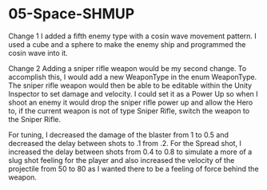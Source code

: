 # 05-Space-SHMUP
 
Change 1
 I added a fifth enemy type with a cosin wave movement pattern.  I used a cube and a sphere to make the enemy ship and programmed the cosin wave into it.
 
 
Change 2
 Adding a sniper rifle weapon would be my second change.  To accomplish this, I would add a new WeaponType in the enum WeaponType.  The sniper rifle weapon would then be   able to be editable within the Unity Inspector to set damage and velocity. I could set it as a Power Up  so when I shoot an enemy it would drop the sniper rifle power
  up and allow the Hero to, if the current weapon is not of type Sniper Rifle, switch the weapon to the Sniper Rifle.
  
For tuning, I decreased the damage of the blaster from 1 to 0.5 and decreased the delay between shots to .1 from .2.  For the Spread shot, I increased the delay between shots from 0.4 to 0.8 to simulate a more of a slug shot feeling for the player and also increased the velocity of the projectile from 50 to 80 as I wanted there to be a feeling of force behind the weapon.  
